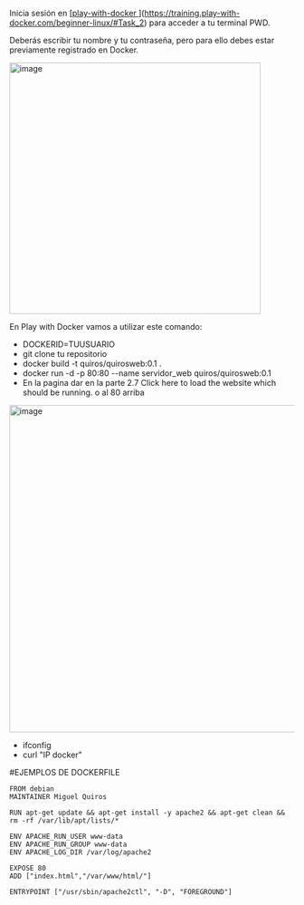 Inicia sesión en [[play-with-docker ](https://training.play-with-docker.com/ops-s1-hello/)](https://training.play-with-docker.com/beginner-linux/#Task_2) para acceder a tu terminal PWD.

Deberás escribir tu nombre y tu contraseña, pero para ello debes estar previamente registrado en Docker.

<img width="444" alt="image" src="https://github.com/maquce69/docker-ejemplos/assets/53044971/267e6868-3d8e-4937-a195-c724aa4eefaf">

En Play with Docker vamos a utilizar este comando:
- DOCKERID=TUUSUARIO
- git clone tu repositorio
- docker build -t quiros/quirosweb:0.1 .
- docker run -d -p 80:80 --name servidor_web quiros/quirosweb:0.1
- En la pagina dar en la parte 2.7 Click here to load the website which should be running. o al 80 arriba
  
 <img width="578" alt="image" src="https://github.com/maquce69/docker-ejemplos/assets/53044971/e26b9f96-9fdc-4754-850a-634f1801e0a4">
 
- ifconfig
- curl "IP docker"

#EJEMPLOS DE DOCKERFILE
```
FROM debian
MAINTAINER Miguel Quiros

RUN apt-get update && apt-get install -y apache2 && apt-get clean && rm -rf /var/lib/apt/lists/*

ENV APACHE_RUN_USER www-data
ENV APACHE_RUN_GROUP www-data
ENV APACHE_LOG_DIR /var/log/apache2

EXPOSE 80
ADD ["index.html","/var/www/html/"]

ENTRYPOINT ["/usr/sbin/apache2ctl", "-D", "FOREGROUND"]
```
